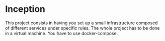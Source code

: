 # Inception
This project consists in having you set up a small infrastructure composed of different services under specific rules. The whole project has to be done in a virtual machine. You have to use docker-compose.

